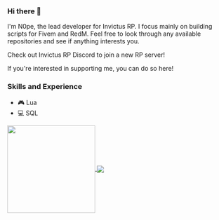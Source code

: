### Hi there 👋

I'm N0pe, the lead developer for Invictus RP. I focus mainly on building scripts for Fivem and RedM. Feel free to look through any available repositories and see if anything interests you. 

Check out Invictus RP Discord to join a new RP server!

If you're interested in supporting me, you can do so here!

### Skills and Experience
*  🎮 Lua
*  💻 SQL

<a href="https://github.com/Officialn0pe121/github-readme-stats">
  <img height=200 align="center" src="https://github-readme-stats.vercel.app/api?username=Officialn0pe121&show_icons=true&theme=radical" />
</a>
<a href="https://github.com/Officialn0pe121/github-readme-stats">
  <img align="center" src="https://github-readme-stats.vercel.app/api/top-langs/?username=Officialn0pe121&layout=donut-vertical&show_icons=true&theme=radical" />
</a>
